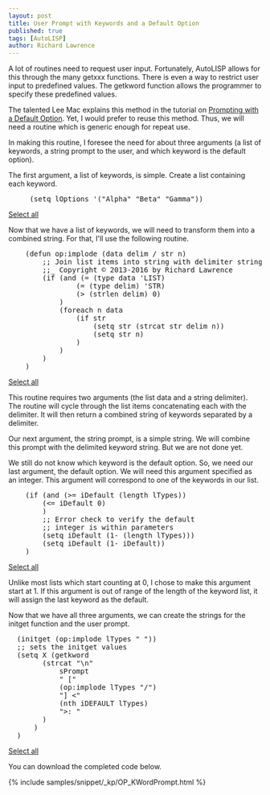 ```yaml
---
layout: post
title: User Prompt with Keywords and a Default Option
published: true
tags: [AutoLISP]
author: Richard Lawrence
---
```

A lot of routines need to request user input.  Fortunately, AutoLISP allows for this through the many getxxx functions.  There is even a way to restrict user input to predefined values. The getkword function allows the programmer to specify these predefined values.

The talented Lee Mac explains this method in the tutorial on [Prompting with a Default Option](http://www.lee-mac.com/promptwithdefault.html).  Yet, I would prefer to reuse this method. Thus, we will need a routine which is generic enough for repeat use.

In making this routine, I foresee the need for about three arguments (a list of keywords, a string prompt to the user, and which keyword is the default option).

The first argument, a list of keywords, is simple.  Create a list containing each keyword.

<div class="highlight"><pre>
	 <span class="brkt">(</span><span class="func">setq</span> lOptions <span class="func">'</span><span class="brkt">(</span><span class="str">"Alpha" "Beta" "Gamma"</span><span class="brkt">))</span>
</pre><a href="#" onclick="selectCode(this); return false;">Select all</a></div>

Now that we have a list of keywords, we will need to transform them into a combined string.  For that, I'll use the following routine.

<div class="highlight"><pre>
	<span class="brkt">(</span><span class="func">defun</span> op:implode <span class="brkt">(</span>data delim <span class="func">/</span> str n<span class="brkt">)</span>
		<span class="cmt">;; Join list items into string with delimiter string</span>
		<span class="cmt">;;_ Copyright © 2013-2016 by Richard Lawrence</span>
		<span class="brkt">(</span><span class="func">if</span> <span class="brkt">(</span><span class="func">and</span> <span class="brkt">(</span><span class="func">=</span> <span class="brkt">(</span><span class="func">type</span> data<span class="brkt")</span> <span class="quot">'</span><span class="func">LIST</span><span class="brkt">)</span>
				<span class="brkt">(</span><span class="func">=</span> <span class="brkt">(</span><span class="func">type</span> delim<span class="brkt">)</span> <span class="quot">'</span>STR<span class="brkt">)</span>
				<span class="brkt">(</span><span class="func">></span> <span class="brkt">(</span><span class="func">strlen</span> delim<span class="brkt">)</span> 0<span class="brkt">)</span>
			<span class="brkt">)</span>
			<span class="brkt">(</span><span class="func">foreach</span> n data
				<span class="brkt">(</span><span class="func">if</span> str
					<span class="brkt">(</span><span class="func">setq</span> str <span class="brkt">(</span><span class="func">strcat</span> str delim n<span class="brkt">)</span><span class="brkt">)</span>
					<span class="brkt">(</span><span class="func">setq</span> str n<span class="brkt">)</span>
				<span class="brkt">)</span>
			<span class="brkt">)</span>
		<span class="brkt">)</span>
	<span class="brkt">)</span>
</pre><a href="#" onclick="selectCode(this); return false;">Select all</a></div>

This routine requires two arguments (the list data and a string delimiter).  The routine will cycle through the list items concatenating each with the delimiter.  It will then return a combined string of keywords separated by a delimiter.

Our next argument, the string prompt, is a simple string.  We will combine this prompt with the delimited keyword string.  But we are not done yet.

We still do not know which keyword is the default option. So, we need our last argument, the default option.  We will need this argument specified as an integer.  This argument will correspond to one of the keywords in our list. 

<div class="highlight"><pre>
	<span class="brkt">(</span><span class="func">if</span> <span class="brkt">(</span><span class="func">and</span> <span class="brkt">(</span><span class="func">>=</span> iDefault <span class="brkt">(</span><span class="func">length</span> lTypes<span class="brkt">))</span>
		<span class="brkt">(</span><span class="func"><=</span> iDefault <span class="int">0</span><span class="brkt">)</span>
		<span class="brkt">)</span>
		<span class="cmt">;; Error check to verify the default</span>
		<span class="cmt">;; integer is within parameters</span>
		<span class="brkt">(</span><span class="func">setq</span> iDefault <span class="brkt">(</span><span class="func">1-</span> <span class="brkt">(</span><span class="func">length</span> lTypes<span class="brkt">)))</span>
		<span class="brkt">(</span><span class="func">setq</span> iDefault <span class="brkt">(</span><span class="func">1-</span> iDefault<span class="brkt">))</span>
	<span class="brkt">)</span>
</pre><a href="#" onclick="selectCode(this); return false;">Select all</a></div>

Unlike most lists which start counting at 0, I chose to make this argument start at 1.  If this argument is out of range of the length of the keyword list, it will assign the last keyword as the default.

Now that we have all three arguments, we can create the strings for the initget function and the user prompt.

<div class="highlight"><pre>
  <span class="brkt">(</span><span class="func">initget</span> <span class="brkt">(</span><span class="func">op:implode</span> lTypes <span class="str">" "</span><span class="brkt">))</span>
  <span class="cmt">;; sets the initget values</span>
  <span class="brkt">(</span><span class="func">setq</span>	X <span class="brkt">(</span><span class="func">getkword</span>
	    <span class="brkt">(</span><span class="func">strcat</span> <span class="str">"\n"</span>
		    sPrompt
		    <span class="str">" ["</span>
		    <span class="brkt">(</span><span class="func">op:implode</span> lTypes <span class="str">"/"</span><span class="brkt">)</span>
		    <span class="str">"] &lt;"</span>
		    <span class="brkt">(</span><span class="func">nth</span> iDEFAULT lTypes<span class="brkt">)</span>
		    <span class="str">"&gt;: "</span>
	    <span class="brkt">)</span>
	  <span class="brkt">)</span>
  <span class="brkt">)</span>
</pre><a href="#" onclick="selectCode(this); return false;">Select all</a></div>

You can download the completed code below.

{% include samples/snippet/_kp/OP_KWordPrompt.html %}


